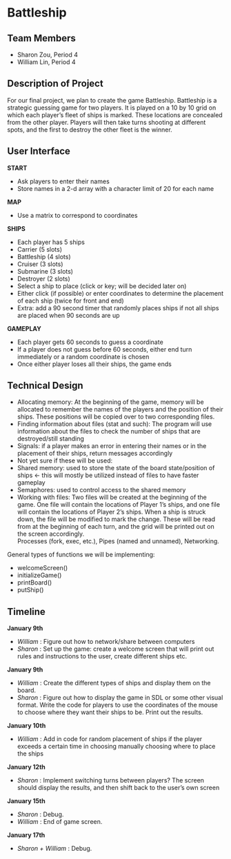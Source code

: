 # Battleship

## Team Members
- Sharon Zou, Period 4
- William Lin, Period 4

## Description of Project
For our final project, we plan to create the game Battleship. Battleship is a strategic guessing game for two players. It is played on a 10 by 10 grid on which each player’s fleet of ships is marked. These locations are concealed from the other player. Players will then take turns shooting at different spots, and the first to destroy the other fleet is the winner.

## User Interface
<b> START </b>
- Ask players to enter their names
- Store names in a 2-d array with a character limit of 20 for each name

<b> MAP </b>
- Use a matrix to correspond to coordinates

<b> SHIPS </b>
- Each player has 5 ships
- Carrier (5 slots)
- Battleship (4 slots)
- Cruiser (3 slots)
- Submarine (3 slots)
- Destroyer (2 slots)
- Select a ship to place (click or key; will be decided later on)
- Either click (if possible) or enter coordinates to determine the placement of each ship (twice for front and end)
- Extra: add a 90 second timer that randomly places ships if not all ships are placed when 90 seconds are up

<b> GAMEPLAY </b>
- Each player gets 60 seconds to guess a coordinate
- If a player does not guess before 60 seconds, either end turn immediately or a random coordinate is chosen
- Once either player loses all their ships, the game ends

## Technical Design
- Allocating memory: At the beginning of the game, memory will be allocated to remember the names of the players and the position of their ships. These positions will be copied over to two corresponding files.
- Finding information about files (stat and such): The program will use information about the files to check the number of ships that are destroyed/still standing
- Signals: if a player makes an error in entering their names or in the placement of their ships, return messages accordingly
- Not yet sure if these will be used:
- Shared memory: used to store the state of the board state/position of ships <- this will mostly be utilized instead of files to have faster gameplay
- Semaphores: used to control access to the shared memory
- Working with files: Two files will be created at the beginning of the game. One file will contain the locations of Player 1’s ships, and one file will contain the locations of Player 2’s ships. When a ship is struck down, the file will be modified to mark the change. These will be read from at the beginning of each turn, and the grid will be printed out on the screen accordingly.  
Processes (fork, exec, etc.), Pipes (named and unnamed), Networking.

General types of functions we will be implementing:
- welcomeScreen()
- initializeGame()
- printBoard()
- putShip()

## Timeline
<b> January 9th </b>
- <i> William </i>: Figure out how to network/share between computers
- <i> Sharon </i>: Set up the game: create a welcome screen that will print out rules and instructions to the user, create different ships etc.

<b> January 9th </b>
- <i> William </i>: Create the different types of ships and display them on the board.
- <i> Sharon </i>: Figure out how to display the game in SDL or some other visual format. Write the code for players to use the coordinates of the mouse to choose where they want their ships to be. Print out the results.

<b> January 10th </b>
- <i> William </i>: Add in code for random placement of ships if the player exceeds a certain time in choosing manually choosing where to place the ships

<b> January 12th </b>
-  <i> Sharon </i>: Implement switching turns between players? The screen should display the results, and then shift back to the user’s own screen

<b> January 15th </b>
- <i> Sharon </i>: Debug.
- <i> William </i>: End of game screen.

<b> January 17th </b>
- <i> Sharon + William </i>: Debug.
